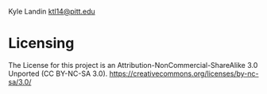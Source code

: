 Kyle Landin ktl14@pitt.edu
# Licensing
The License for this project is an Attribution-NonCommercial-ShareAlike 3.0 Unported (CC BY-NC-SA 3.0).
https://creativecommons.org/licenses/by-nc-sa/3.0/
